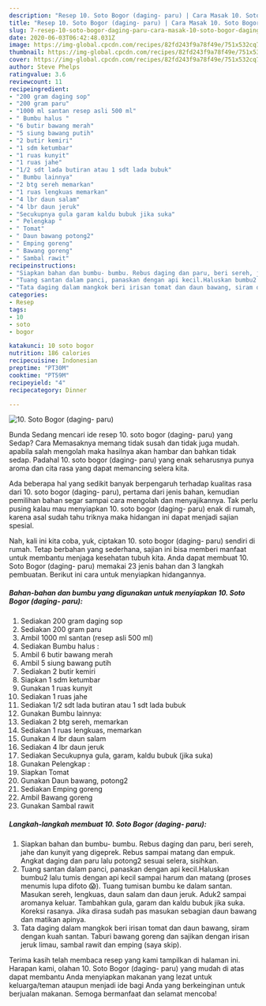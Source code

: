 ```yaml
---
description: "Resep 10. Soto Bogor (daging- paru) | Cara Masak 10. Soto Bogor (daging- paru) Yang Menggugah Selera"
title: "Resep 10. Soto Bogor (daging- paru) | Cara Masak 10. Soto Bogor (daging- paru) Yang Menggugah Selera"
slug: 7-resep-10-soto-bogor-daging-paru-cara-masak-10-soto-bogor-daging-paru-yang-menggugah-selera
date: 2020-06-03T06:42:48.031Z
image: https://img-global.cpcdn.com/recipes/82fd243f9a78f49e/751x532cq70/10-soto-bogor-daging-paru-foto-resep-utama.jpg
thumbnail: https://img-global.cpcdn.com/recipes/82fd243f9a78f49e/751x532cq70/10-soto-bogor-daging-paru-foto-resep-utama.jpg
cover: https://img-global.cpcdn.com/recipes/82fd243f9a78f49e/751x532cq70/10-soto-bogor-daging-paru-foto-resep-utama.jpg
author: Steve Phelps
ratingvalue: 3.6
reviewcount: 11
recipeingredient:
- "200 gram daging sop"
- "200 gram paru"
- "1000 ml santan resep asli 500 ml"
- " Bumbu halus "
- "6 butir bawang merah"
- "5 siung bawang putih"
- "2 butir kemiri"
- "1 sdm ketumbar"
- "1 ruas kunyit"
- "1 ruas jahe"
- "1/2 sdt lada butiran atau 1 sdt lada bubuk"
- " Bumbu lainnya"
- "2 btg sereh memarkan"
- "1 ruas lengkuas memarkan"
- "4 lbr daun salam"
- "4 lbr daun jeruk"
- "Secukupnya gula garam kaldu bubuk jika suka"
- " Pelengkap "
- " Tomat"
- " Daun bawang potong2"
- " Emping goreng"
- " Bawang goreng"
- " Sambal rawit"
recipeinstructions:
- "Siapkan bahan dan bumbu- bumbu. Rebus daging dan paru, beri sereh, jahe dan kunyit yang digeprek. Rebus sampai matang dan empuk. Angkat daging dan paru lalu potong2 sesuai selera, sisihkan."
- "Tuang santan dalam panci, panaskan dengan api kecil.Haluskan bumbu2 lalu tumis dengan api kecil sampai harum dan matang (proses menumis lupa difoto 😱). Tuang tumisan bumbu ke dalam santan. Masukan sereh, lengkuas, daun salam dan daun jeruk. Aduk2 sampai aromanya keluar. Tambahkan gula, garam dan kaldu bubuk jika suka. Koreksi rasanya. Jika dirasa sudah pas masukan sebagian daun bawang dan matikan apinya."
- "Tata daging dalam mangkok beri irisan tomat dan daun bawang, siram dengan kuah santan. Taburi bawang goreng dan sajikan dengan irisan jeruk limau, sambal rawit dan emping (saya skip)."
categories:
- Resep
tags:
- 10
- soto
- bogor

katakunci: 10 soto bogor 
nutrition: 186 calories
recipecuisine: Indonesian
preptime: "PT30M"
cooktime: "PT59M"
recipeyield: "4"
recipecategory: Dinner

---
```



![10. Soto Bogor (daging- paru)](https://img-global.cpcdn.com/recipes/82fd243f9a78f49e/751x532cq70/10-soto-bogor-daging-paru-foto-resep-utama.jpg)

Bunda Sedang mencari ide resep 10. soto bogor (daging- paru) yang Sedap? Cara Memasaknya memang tidak susah dan tidak juga mudah. apabila salah mengolah maka hasilnya akan hambar dan bahkan tidak sedap. Padahal 10. soto bogor (daging- paru) yang enak seharusnya punya aroma dan cita rasa yang dapat memancing selera kita.



Ada beberapa hal yang sedikit banyak berpengaruh terhadap kualitas rasa dari 10. soto bogor (daging- paru), pertama dari jenis bahan, kemudian pemilihan bahan segar sampai cara mengolah dan menyajikannya. Tak perlu pusing kalau mau menyiapkan 10. soto bogor (daging- paru) enak di rumah, karena asal sudah tahu triknya maka hidangan ini dapat menjadi sajian spesial.


Nah, kali ini kita coba, yuk, ciptakan 10. soto bogor (daging- paru) sendiri di rumah. Tetap berbahan yang sederhana, sajian ini bisa memberi manfaat untuk membantu menjaga kesehatan tubuh kita. Anda dapat membuat 10. Soto Bogor (daging- paru) memakai 23 jenis bahan dan 3 langkah pembuatan. Berikut ini cara untuk menyiapkan hidangannya.

<!--inarticleads1-->

##### Bahan-bahan dan bumbu yang digunakan untuk menyiapkan 10. Soto Bogor (daging- paru):

1. Sediakan 200 gram daging sop
1. Sediakan 200 gram paru
1. Ambil 1000 ml santan (resep asli 500 ml)
1. Sediakan  Bumbu halus :
1. Ambil 6 butir bawang merah
1. Ambil 5 siung bawang putih
1. Sediakan 2 butir kemiri
1. Siapkan 1 sdm ketumbar
1. Gunakan 1 ruas kunyit
1. Sediakan 1 ruas jahe
1. Sediakan 1/2 sdt lada butiran atau 1 sdt lada bubuk
1. Gunakan  Bumbu lainnya:
1. Sediakan 2 btg sereh, memarkan
1. Sediakan 1 ruas lengkuas, memarkan
1. Gunakan 4 lbr daun salam
1. Sediakan 4 lbr daun jeruk
1. Sediakan Secukupnya gula, garam, kaldu bubuk (jika suka)
1. Gunakan  Pelengkap :
1. Siapkan  Tomat
1. Gunakan  Daun bawang, potong2
1. Sediakan  Emping goreng
1. Ambil  Bawang goreng
1. Gunakan  Sambal rawit




<!--inarticleads2-->

##### Langkah-langkah membuat 10. Soto Bogor (daging- paru):

1. Siapkan bahan dan bumbu- bumbu. Rebus daging dan paru, beri sereh, jahe dan kunyit yang digeprek. Rebus sampai matang dan empuk. Angkat daging dan paru lalu potong2 sesuai selera, sisihkan.
1. Tuang santan dalam panci, panaskan dengan api kecil.Haluskan bumbu2 lalu tumis dengan api kecil sampai harum dan matang (proses menumis lupa difoto 😱). Tuang tumisan bumbu ke dalam santan. Masukan sereh, lengkuas, daun salam dan daun jeruk. Aduk2 sampai aromanya keluar. Tambahkan gula, garam dan kaldu bubuk jika suka. Koreksi rasanya. Jika dirasa sudah pas masukan sebagian daun bawang dan matikan apinya.
1. Tata daging dalam mangkok beri irisan tomat dan daun bawang, siram dengan kuah santan. Taburi bawang goreng dan sajikan dengan irisan jeruk limau, sambal rawit dan emping (saya skip).




Terima kasih telah membaca resep yang kami tampilkan di halaman ini. Harapan kami, olahan 10. Soto Bogor (daging- paru) yang mudah di atas dapat membantu Anda menyiapkan makanan yang lezat untuk keluarga/teman ataupun menjadi ide bagi Anda yang berkeinginan untuk berjualan makanan. Semoga bermanfaat dan selamat mencoba!
